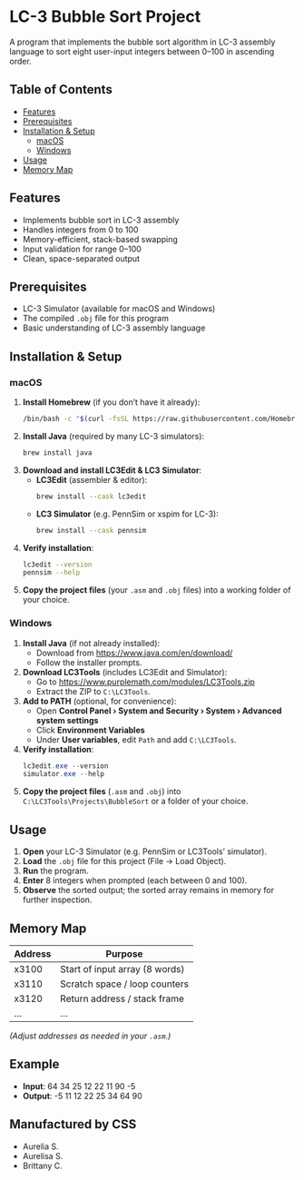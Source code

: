 # LC-3 Bubble Sort Project

A program that implements the bubble sort algorithm in LC-3 assembly language to sort eight user-input integers between 0–100 in ascending order.

## Table of Contents

- [Features](#features)  
- [Prerequisites](#prerequisites)  
- [Installation & Setup](#installation--setup)  
  - [macOS](#macos)  
  - [Windows](#windows)  
- [Usage](#usage)  
- [Memory Map](#memory-map)  

## Features

- Implements bubble sort in LC-3 assembly  
- Handles integers from 0 to 100  
- Memory-efficient, stack-based swapping  
- Input validation for range 0–100  
- Clean, space-separated output  

## Prerequisites

- LC-3 Simulator (available for macOS and Windows)  
- The compiled `.obj` file for this program  
- Basic understanding of LC-3 assembly language  

## Installation & Setup

### macOS

1. **Install Homebrew** (if you don’t have it already):  
   ```bash
   /bin/bash -c "$(curl -fsSL https://raw.githubusercontent.com/Homebrew/install/HEAD/install.sh)"
   ```
2. **Install Java** (required by many LC-3 simulators):  
   ```bash
   brew install java
   ```
3. **Download and install LC3Edit & LC3 Simulator**:  
   - **LC3Edit** (assembler & editor):  
     ```bash
     brew install --cask lc3edit
     ```
   - **LC3 Simulator** (e.g. PennSim or xspim for LC-3):  
     ```bash
     brew install --cask pennsim
     ```
4. **Verify installation**:  
   ```bash
   lc3edit --version
   pennsim --help
   ```
5. **Copy the project files** (your `.asm` and `.obj` files) into a working folder of your choice.

### Windows

1. **Install Java** (if not already installed):  
   - Download from https://www.java.com/en/download/  
   - Follow the installer prompts.
2. **Download LC3Tools** (includes LC3Edit and Simulator):  
   - Go to https://www.purplemath.com/modules/LC3Tools.zip  
   - Extract the ZIP to `C:\LC3Tools`.
3. **Add to PATH** (optional, for convenience):  
   - Open **Control Panel › System and Security › System › Advanced system settings**  
   - Click **Environment Variables**  
   - Under **User variables**, edit `Path` and add `C:\LC3Tools`.
4. **Verify installation**:  
   ```powershell
   lc3edit.exe --version
   simulator.exe --help
   ```
5. **Copy the project files** (`.asm` and `.obj`) into `C:\LC3Tools\Projects\BubbleSort` or a folder of your choice.

## Usage

1. **Open** your LC-3 Simulator (e.g. PennSim or LC3Tools’ simulator).  
2. **Load** the `.obj` file for this project (File → Load Object).  
3. **Run** the program.  
4. **Enter** 8 integers when prompted (each between 0 and 100).  
5. **Observe** the sorted output; the sorted array remains in memory for further inspection.

## Memory Map

| Address | Purpose                                  |
| ------- | ---------------------------------------- |
| x3100   | Start of input array (8 words)           |
| x3110   | Scratch space / loop counters            |
| x3120   | Return address / stack frame             |
| …       | …                                        |

*(Adjust addresses as needed in your `.asm`.)*

## Example

- **Input**: 64 34 25 12 22 11 90 -5
- **Output**: -5 11 12 22 25 34 64 90

## Manufactured by CSS

- Aurelia S.
- Aurelisa S. 
- Brittany C.